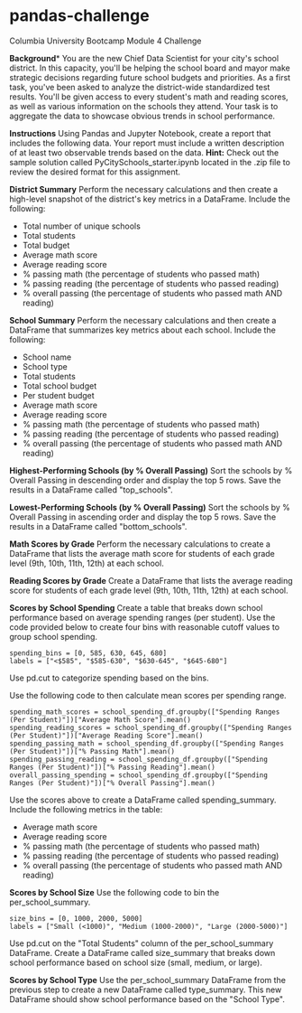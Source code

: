 # pandas-challenge
Columbia University Bootcamp Module 4 Challenge

**Background***
You are the new Chief Data Scientist for your city's school district. In this capacity, you'll be helping the school board and mayor make strategic decisions regarding future school budgets and priorities.
As a first task, you've been asked to analyze the district-wide standardized test results. You'll be given access to every student's math and reading scores, as well as various information on the schools they attend. Your task is to aggregate the data to showcase obvious trends in school performance.

**Instructions**
Using Pandas and Jupyter Notebook, create a report that includes the following data. Your report must include a written description of at least two observable trends based on the data.
**Hint:** Check out the sample solution called PyCitySchools_starter.ipynb located in the .zip file to review the desired format for this assignment.

  **District Summary**
  Perform the necessary calculations and then create a high-level snapshot of the district's key metrics in a DataFrame.
  Include the following:
  - Total number of unique schools
  - Total students
  - Total budget
  - Average math score
  - Average reading score
  - % passing math (the percentage of students who passed math)
  - % passing reading (the percentage of students who passed reading)
  - % overall passing (the percentage of students who passed math AND reading)

  **School Summary**
  Perform the necessary calculations and then create a DataFrame that summarizes key metrics about each school.
  Include the following:
  - School name
  - School type
  - Total students
  - Total school budget
  - Per student budget
  - Average math score
  - Average reading score
  - % passing math (the percentage of students who passed math)
  - % passing reading (the percentage of students who passed reading)
  - % overall passing (the percentage of students who passed math AND reading)

  **Highest-Performing Schools (by % Overall Passing)**
  Sort the schools by % Overall Passing in descending order and display the top 5 rows.
  Save the results in a DataFrame called "top_schools".

  **Lowest-Performing Schools (by % Overall Passing)**
  Sort the schools by % Overall Passing in ascending order and display the top 5 rows.
  Save the results in a DataFrame called "bottom_schools".

  **Math Scores by Grade**
  Perform the necessary calculations to create a DataFrame that lists the average math score for students of each grade level (9th, 10th, 11th, 12th) at each school.

  **Reading Scores by Grade**
  Create a DataFrame that lists the average reading score for students of each grade level (9th, 10th, 11th, 12th) at each school.

  **Scores by School Spending**
  Create a table that breaks down school performance based on average spending ranges (per student).
  Use the code provided below to create four bins with reasonable cutoff values to group school spending.

    spending_bins = [0, 585, 630, 645, 680]
    labels = ["<$585", "$585-630", "$630-645", "$645-680"]

  Use pd.cut to categorize spending based on the bins.

  Use the following code to then calculate mean scores per spending range.

    spending_math_scores = school_spending_df.groupby(["Spending Ranges (Per Student)"])["Average Math Score"].mean()
    spending_reading_scores = school_spending_df.groupby(["Spending Ranges (Per Student)"])["Average Reading Score"].mean()
    spending_passing_math = school_spending_df.groupby(["Spending Ranges (Per Student)"])["% Passing Math"].mean()
    spending_passing_reading = school_spending_df.groupby(["Spending Ranges (Per Student)"])["% Passing Reading"].mean()
    overall_passing_spending = school_spending_df.groupby(["Spending Ranges (Per Student)"])["% Overall Passing"].mean()

  Use the scores above to create a DataFrame called spending_summary.
  Include the following metrics in the table:
  - Average math score
  - Average reading score
  - % passing math (the percentage of students who passed math)
  - % passing reading (the percentage of students who passed reading)
  - % overall passing (the percentage of students who passed math AND reading)

  **Scores by School Size**
  Use the following code to bin the per_school_summary.
  
    size_bins = [0, 1000, 2000, 5000]
    labels = ["Small (<1000)", "Medium (1000-2000)", "Large (2000-5000)"]

  Use pd.cut on the "Total Students" column of the per_school_summary DataFrame.
  Create a DataFrame called size_summary that breaks down school performance based on school size (small, medium, or large).

  **Scores by School Type**
  Use the per_school_summary DataFrame from the previous step to create a new DataFrame called type_summary.
  This new DataFrame should show school performance based on the "School Type".
